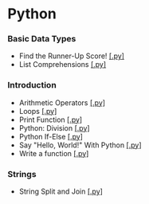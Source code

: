 # Python

### Basic Data Types

- Find the Runner-Up Score! [[.py]](https://github.com/julienshim/HackerRank-Playground/blob/master/Python/Basic%20Data%20Types/Find%20the%20Runner-Up%20Score.py)
- List Comprehensions [[.py]](https://github.com/julienshim/HackerRank-Playground/blob/master/Python/Basic%20Data%20Types/List%20Comprehensions.py)

### Introduction

- Arithmetic Operators [[.py]](https://github.com/julienshim/HackerRank-Playground/blob/master/Python/Introduction/Arithmetic%20Operators.py)
- Loops [[.py]](https://github.com/julienshim/HackerRank-Playground/blob/master/Python/Introduction/Loops.py)
- Print Function [[.py]](https://github.com/julienshim/HackerRank-Playground/blob/master/Python/Introduction/Print%20Function.py)
- Python: Division [[.py]](https://github.com/julienshim/HackerRank-Playground/blob/master/Python/Introduction/Python%20-%20Division.py)
- Python If-Else [[.py]](https://github.com/julienshim/HackerRank-Playground/blob/master/Python/Introduction/Python%20-%20Division.py)
- Say "Hello, World!" With Python [[.py]](https://github.com/julienshim/HackerRank-Playground/blob/master/Python/Introduction/Say%20Hello%2C%20World%20With%20Python.py)
- Write a function [[.py]](https://github.com/julienshim/HackerRank-Playground/blob/master/Python/Introduction/Write%20a%20function.py)

### Strings

- String Split and Join [[.py]](https://github.com/julienshim/HackerRank-Playground/blob/master/Python/Strings/String%20Split%20and%20Join.py)
